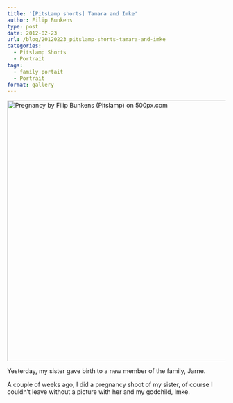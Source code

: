 ```yaml
---
title: '[PitsLamp shorts] Tamara and Imke'
author: Filip Bunkens
type: post
date: 2012-02-23
url: /blog/20120223_pitslamp-shorts-tamara-and-imke
categories:
  - Pitslamp Shorts
  - Portrait
tags:
  - family portait
  - Portrait
format: gallery
---
```

[<img src="http://pcdn.500px.net/5037474/dcf61f7453a7a67daa8b119d6ab669d3d637ed93/4.jpg" alt="Pregnancy by Filip Bunkens (Pitslamp) on 500px.com" width="600" />][1]

Yesterday, my sister gave birth to a new member of the family, Jarne. 

A couple of weeks ago, I did a pregnancy shoot of my sister, of course I couldn&#8217;t leave without a picture with her and my godchild, Imke.

 [1]: http://500px.com/photo/5037474